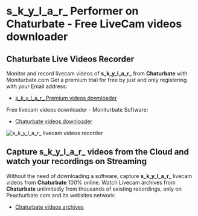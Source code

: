 # s_k_y_l_a_r_ Performer on Chaturbate - Free LiveCam videos downloader

## Chaturbate Live Videos Recorder

Monitor and record livecam videos of **s_k_y_l_a_r_** from **Chaturbate** with Moniturbate.com
Get a premium trial for free by just and only registering with your Email address:
* [s_k_y_l_a_r_ Premium videos downloader](https://moniturbate.com/request-demo-licence-key.html)

Free livecam videos downloader - Moniturbate Software:
* [Chaturbate videos downloader](https://moniturbate.com/moniturbate-download-software.html)

![s_k_y_l_a_r_ livecam videos recorder](https://peachurnet.com/templates/moniturbate-software.png)


## Capture s_k_y_l_a_r_ videos from the Cloud and watch your recordings on Streaming

Without the need of downloading a software, capture **s_k_y_l_a_r_** livecam videos from **Chaturbate** 100% online.
Watch Livecam archives from **Chaturbate** unlimitedly from thousands of existing recordings, only on Peachurbate.com and its websites network:
* [Chaturbate videos archives](https://peachurnet.com/)